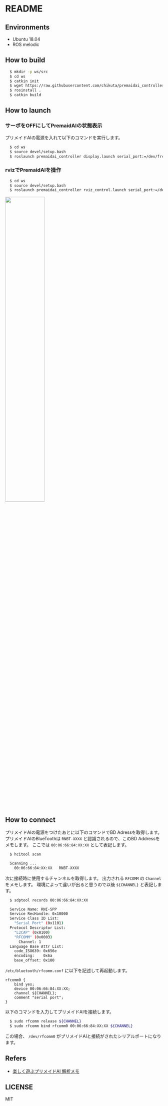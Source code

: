 # README

## Environments
* Ubuntu 18.04
* ROS melodic

## How to build

```bash
  $ mkdir -p ws/src
  $ cd ws
  $ catkin init
  $ wget https://raw.githubusercontent.com/chikuta/premaidai_controller/master/premaidai_controller.rosinstall .rosinstall
  $ rosinstall .
  $ catkin build
```

## How to launch

### サーボをOFFにしてPremaidAIの状態表示

プリメイドAIの電源を入れて以下のコマンドを実行します。

```bash
  $ cd ws
  $ source devel/setup.bash
  $ roslaunch premaidai_controller display.launch serial_port:=/dev/frcomm0 servo_off_mode:=true
```

### rvizでPremaidAIを操作

```bash
  $ cd ws
  $ source devel/setup.bash
  $ roslaunch premaidai_controller rviz_control.launch serial_port:=/dev/frcomm0
```

<img src="https://raw.githubusercontent.com/wiki/chikuta/premaidai_controller/images/rviz_control.gif" width=50%>

## How to connect

プリメイドAIの電源をつけたあとに以下のコマンドでBD Adressを取得します。
プリメイドAIのBlueToothは `RNBT-XXXX` と認識されるので、このBD Addressをメモします。
ここでは `00:06:66:84:XX:XX` として表記します。

```bash
  $ hcitool scan

  Scanning ...
    00:06:66:84:XX:XX	RNBT-XXXX
```

次に接続時に使用するチャンネルを取得します。
出力される `RFCOMM` の `Channel` をメモします。
環境によって違いが出ると思うので以後 `${CHANNEL}` と表記します。

```bash
  $ sdptool records 00:06:66:84:XX:XX

  Service Name: RNI-SPP
  Service RecHandle: 0x10000
  Service Class ID List:
    "Serial Port" (0x1101)
  Protocol Descriptor List:
    "L2CAP" (0x0100)
    "RFCOMM" (0x0003)
      Channel: 1
  Language Base Attr List:
    code_ISO639: 0x656e
    encoding:    0x6a
    base_offset: 0x100
```

`/etc/bluetooth/rfcomm.conf` に以下を記述して再起動します。

```text
rfcomm0 {
    bind yes;
    device 00:06:66:84:XX:XX;
    channel ${CHANNEL};
    comment "serial port";
}
```

以下のコマンドを入力してプリメイドAIを接続します。

```bash
  $ sudo rfcomm release ${CHANNEL}
  $ sudo rfcomm bind rfcomm0 00:06:66:84:XX:XX ${CHANNEL}
```

この場合、 `/dev/rfcomm0` がプリメイドAIと接続がされたシリアルポートになります。

## Refers
* [楽しく遊ぶプリメイドAI 解析メモ](https://docs.google.com/spreadsheets/d/1c6jqMwkBroCuF74viU_q7dgSQGzacbUW4mJg-957_Rs/edit#gid=2102495394)

## LICENSE
MIT